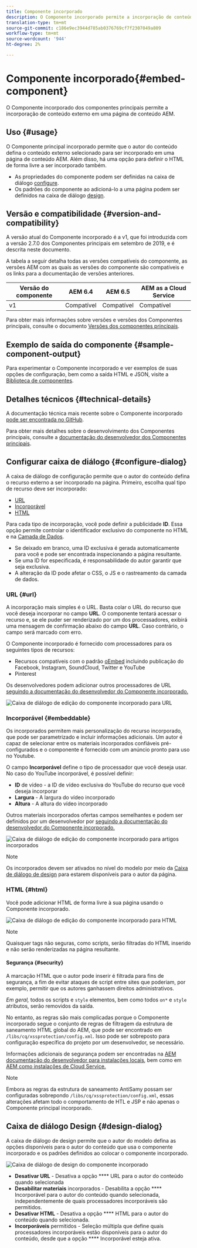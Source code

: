 ```yaml
---
title: Componente incorporado
description: O Componente incorporado permite a incorporação de conteúdo externo em uma página de conteúdo AEM.
translation-type: tm+mt
source-git-commit: c186e9ec3944d785ab0376769cf7f2307049a809
workflow-type: tm+mt
source-wordcount: '944'
ht-degree: 2%

---
```



# Componente incorporado{#embed-component}

O Componente incorporado dos componentes principais permite a incorporação de conteúdo externo em uma página de conteúdo AEM.

## Uso {#usage}

O Componente principal incorporado permite que o autor do conteúdo defina o conteúdo externo selecionado para ser incorporado em uma página de conteúdo AEM. Além disso, há uma opção para definir o HTML de forma livre a ser incorporado também.

* As propriedades do componente podem ser definidas na caixa de diálogo [configure](#configure-dialog).
* Os padrões do componente ao adicioná-lo a uma página podem ser definidos na caixa de diálogo [design](#design-dialog).

## Versão e compatibilidade {#version-and-compatibility}

A versão atual do Componente incorporado é a v1, que foi introduzida com a versão 2.7.0 dos Componentes principais em setembro de 2019, e é descrita neste documento.

A tabela a seguir detalha todas as versões compatíveis do componente, as versões AEM com as quais as versões do componente são compatíveis e os links para a documentação de versões anteriores.

| Versão do componente | AEM 6.4 | AEM 6.5 | AEM as a Cloud Service |
|--- |--- |---|---|
| v1 | Compatível | Compatível | Compatível |

Para obter mais informações sobre versões e versões dos Componentes principais, consulte o documento [Versões dos componentes principais](/help/versions.md).

## Exemplo de saída do componente {#sample-component-output}

Para experimentar o Componente incorporado e ver exemplos de suas opções de configuração, bem como a saída HTML e JSON, visite a [Biblioteca de componentes](https://adobe.com/go/aem_cmp_library_embed).

## Detalhes técnicos {#technical-details}

A documentação técnica mais recente sobre o Componente incorporado [pode ser encontrada no GitHub](https://adobe.com/go/aem_cmp_tech_embed_v1).

Para obter mais detalhes sobre o desenvolvimento dos Componentes principais, consulte a [documentação do desenvolvedor dos Componentes principais](/help/developing/overview.md).

## Configurar caixa de diálogo {#configure-dialog}

A caixa de diálogo de configuração permite que o autor do conteúdo defina o recurso externo a ser incorporado na página. Primeiro, escolha qual tipo de recurso deve ser incorporado:

* [URL](#url)
* [Incorporável](#embeddable)
* [HTML](#html)

Para cada tipo de incorporação, você pode definir a publicidade **ID**. Essa opção permite controlar o identificador exclusivo do componente no HTML e na [Camada de Dados](/help/developing/data-layer/overview.md).

* Se deixado em branco, uma ID exclusiva é gerada automaticamente para você e pode ser encontrada inspecionando a página resultante.
* Se uma ID for especificada, é responsabilidade do autor garantir que seja exclusiva.
* A alteração da ID pode afetar o CSS, o JS e o rastreamento da camada de dados.

### URL {#url}

A incorporação mais simples é o URL. Basta colar o URL do recurso que você deseja incorporar no campo **URL**. O componente tentará acessar o recurso e, se ele puder ser renderizado por um dos processadores, exibirá uma mensagem de confirmação abaixo do campo **URL**. Caso contrário, o campo será marcado com erro.

O Componente incorporado é fornecido com processadores para os seguintes tipos de recursos:

* Recursos compatíveis com o padrão [oEmbed](https://oembed.com/) incluindo publicação do Facebook, Instagram, SoundCloud, Twitter e YouTube
* Pinterest

Os desenvolvedores podem adicionar outros processadores de URL [seguindo a documentação do desenvolvedor do Componente incorporado.](https://github.com/adobe/aem-core-wcm-components/tree/master/content/src/content/jcr_root/apps/core/wcm/components/embed/v1/embed#extending-the-embed-component)

![Caixa de diálogo de edição do componente incorporado para URL](/help/assets/embed-url.png)

### Incorporável {#embeddable}

Os incorporados permitem mais personalização do recurso incorporado, que pode ser parametrizado e incluir informações adicionais. Um autor é capaz de selecionar entre os materiais incorporados confiáveis pré-configurados e o componente é fornecido com um anúncio pronto para uso no Youtube.

O campo **Incorporável** define o tipo de processador que você deseja usar. No caso do YouTube incorporável, é possível definir:

* **ID**  de vídeo - a ID de vídeo exclusiva do YouTube do recurso que você deseja incorporar
* **Largura**  - A largura do vídeo incorporado
* **Altura**  - A altura do vídeo incorporado

Outros materiais incorporados ofertas campos semelhantes e podem ser definidos por um desenvolvedor por [seguindo a documentação do desenvolvedor do Componente incorporado.](https://github.com/adobe/aem-core-wcm-components/tree/master/content/src/content/jcr_root/apps/core/wcm/components/embed/v1/embed#extending-the-embed-component)

![Caixa de diálogo de edição do componente incorporado para artigos incorporados](/help/assets/embed-embeddable.png)

>[!NOTE]
>Os incorporados devem ser ativados no nível do modelo por meio da [Caixa de diálogo de design](#design-dialog) para estarem disponíveis para o autor da página.

### HTML {#html}

Você pode adicionar HTML de forma livre à sua página usando o Componente incorporado.

![Caixa de diálogo de edição do componente incorporado para HTML](/help/assets/embed-html.png)

>[!NOTE]
>Quaisquer tags não seguras, como scripts, serão filtradas do HTML inserido e não serão renderizadas na página resultante.

#### Segurança {#security}

A marcação HTML que o autor pode inserir é filtrada para fins de segurança, a fim de evitar ataques de script entre sites que poderiam, por exemplo, permitir que os autores ganhassem direitos administrativos.

*Em geral,* todos os scripts e  `style` elementos, bem como todos  `on*` e  `style` atributos, serão removidos da saída.

No entanto, as regras são mais complicadas porque o Componente incorporado segue o conjunto de regras de filtragem da estrutura de saneamento HTML global do AEM, que pode ser encontrado em `/libs/cq/xssprotection/config.xml`. Isso pode ser sobreposto para configuração específica do projeto por um desenvolvedor, se necessário.

Informações adicionais de segurança podem ser encontradas na [AEM documentação do desenvolvedor para instalações locais](https://docs.adobe.com/content/help/en/experience-manager-65/developing/introduction/security.html), bem como em [AEM como instalações de Cloud Service.](https://docs.adobe.com/content/help/en/experience-manager-cloud-service/security/home.html)

>[!NOTE]
>Embora as regras da estrutura de saneamento AntiSamy possam ser configuradas sobrepondo `/libs/cq/xssprotection/config.xml`, essas alterações afetam todo o comportamento de HTL e JSP e não apenas o Componente principal incorporado.

## Caixa de diálogo Design {#design-dialog}

A caixa de diálogo de design permite que o autor do modelo defina as opções disponíveis para o autor do conteúdo que usa o componente incorporado e os padrões definidos ao colocar o componente incorporado.

![Caixa de diálogo de design do componente incorporado](/help/assets/embed-design.png)

* **Desativar URL**  - Desativa a opção  **** URL para o autor do conteúdo quando selecionada
* **Desabilitar materiais**  incorporados - Desabilita a opção  **** Incorporável para o autor do conteúdo quando selecionada, independentemente de quais processadores incorporáveis são permitidos.
* **Desativar HTML**  - Desativa a opção  **** HTML para o autor do conteúdo quando selecionada.
* **Incorporáveis**  permitidos - Seleção múltipla que define quais processadores incorporáveis estão disponíveis para o autor do conteúdo, desde que a opção  **** Incorporável esteja ativa.
